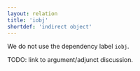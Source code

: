 ```yaml
---
layout: relation
title: 'iobj'
shortdef: 'indirect object'
---
```


We do not use the dependency label `iobj`.

TODO: link to argument/adjunct discussion.
<!-- Interlanguage links updated Út zář 29 20:43:20 CEST 2020 -->

